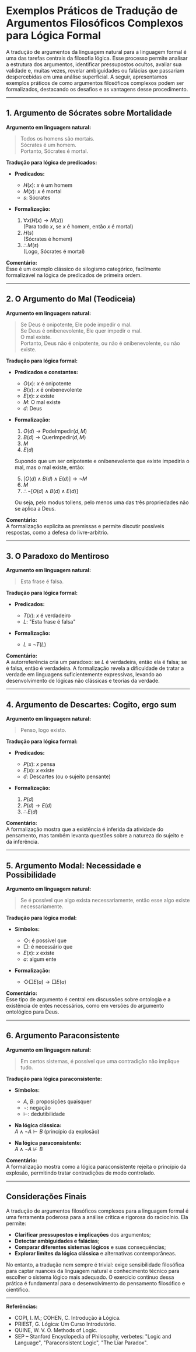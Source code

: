 # Exemplos Práticos de Tradução de Argumentos Filosóficos Complexos para Lógica Formal

A tradução de argumentos da linguagem natural para a linguagem formal é uma das tarefas centrais da filosofia lógica. Esse processo permite analisar a estrutura dos argumentos, identificar pressupostos ocultos, avaliar sua validade e, muitas vezes, revelar ambiguidades ou falácias que passariam despercebidas em uma análise superficial. A seguir, apresentamos exemplos práticos de como argumentos filosóficos complexos podem ser formalizados, destacando os desafios e as vantagens desse procedimento.

---

## 1. Argumento de Sócrates sobre Mortalidade

**Argumento em linguagem natural:**

> Todos os homens são mortais.  
> Sócrates é um homem.  
> Portanto, Sócrates é mortal.

**Tradução para lógica de predicados:**

- **Predicados:**
  - $H(x)$: $x$ é um homem
  - $M(x)$: $x$ é mortal
  - $s$: Sócrates

- **Formalização:**
  1. $\forall x (H(x) \rightarrow M(x))$  
     (Para todo $x$, se $x$ é homem, então $x$ é mortal)
  2. $H(s)$  
     (Sócrates é homem)
  3. $\therefore M(s)$  
     (Logo, Sócrates é mortal)

**Comentário:**  
Esse é um exemplo clássico de silogismo categórico, facilmente formalizável na lógica de predicados de primeira ordem.

---

## 2. O Argumento do Mal (Teodiceia)

**Argumento em linguagem natural:**

> Se Deus é onipotente, Ele pode impedir o mal.  
> Se Deus é onibenevolente, Ele quer impedir o mal.  
> O mal existe.  
> Portanto, Deus não é onipotente, ou não é onibenevolente, ou não existe.

**Tradução para lógica formal:**

- **Predicados e constantes:**
  - $O(x)$: $x$ é onipotente
  - $B(x)$: $x$ é onibenevolente
  - $E(x)$: $x$ existe
  - $M$: O mal existe
  - $d$: Deus

- **Formalização:**
  1. $O(d) \rightarrow \text{PodeImpedir}(d, M)$
  2. $B(d) \rightarrow \text{QuerImpedir}(d, M)$
  3. $M$
  4. $E(d)$

  Supondo que um ser onipotente e onibenevolente que existe impediria o mal, mas o mal existe, então:

  5. $[O(d) \wedge B(d) \wedge E(d)] \rightarrow \neg M$
  6. $M$
  7. $\therefore \neg [O(d) \wedge B(d) \wedge E(d)]$

  Ou seja, pelo modus tollens, pelo menos uma das três propriedades não se aplica a Deus.

**Comentário:**  
A formalização explicita as premissas e permite discutir possíveis respostas, como a defesa do livre-arbítrio.

---

## 3. O Paradoxo do Mentiroso

**Argumento em linguagem natural:**

> Esta frase é falsa.

**Tradução para lógica formal:**

- **Predicados:**
  - $T(x)$: $x$ é verdadeiro
  - $L$: "Esta frase é falsa"

- **Formalização:**
  - $L \equiv \neg T(L)$

**Comentário:**  
A autorreferência cria um paradoxo: se $L$ é verdadeira, então ela é falsa; se é falsa, então é verdadeira. A formalização revela a dificuldade de tratar a verdade em linguagens suficientemente expressivas, levando ao desenvolvimento de lógicas não clássicas e teorias da verdade.

---

## 4. Argumento de Descartes: Cogito, ergo sum

**Argumento em linguagem natural:**

> Penso, logo existo.

**Tradução para lógica formal:**

- **Predicados:**
  - $P(x)$: $x$ pensa
  - $E(x)$: $x$ existe
  - $d$: Descartes (ou o sujeito pensante)

- **Formalização:**
  1. $P(d)$
  2. $P(d) \rightarrow E(d)$
  3. $\therefore E(d)$

**Comentário:**  
A formalização mostra que a existência é inferida da atividade do pensamento, mas também levanta questões sobre a natureza do sujeito e da inferência.

---

## 5. Argumento Modal: Necessidade e Possibilidade

**Argumento em linguagem natural:**

> Se é possível que algo exista necessariamente, então esse algo existe necessariamente.

**Tradução para lógica modal:**

- **Símbolos:**
  - $\Diamond$: é possível que
  - $\Box$: é necessário que
  - $E(x)$: $x$ existe
  - $a$: algum ente

- **Formalização:**
  - $\Diamond \Box E(a) \rightarrow \Box E(a)$

**Comentário:**  
Esse tipo de argumento é central em discussões sobre ontologia e a existência de entes necessários, como em versões do argumento ontológico para Deus.

---

## 6. Argumento Paraconsistente

**Argumento em linguagem natural:**

> Em certos sistemas, é possível que uma contradição não implique tudo.

**Tradução para lógica paraconsistente:**

- **Símbolos:**
  - $A$, $B$: proposições quaisquer
  - $\neg$: negação
  - $\vdash$: dedutibilidade

- **Na lógica clássica:**  
  $A \wedge \neg A \vdash B$ (princípio da explosão)

- **Na lógica paraconsistente:**  
  $A \wedge \neg A \nvdash B$

**Comentário:**  
A formalização mostra como a lógica paraconsistente rejeita o princípio da explosão, permitindo tratar contradições de modo controlado.

---

## Considerações Finais

A tradução de argumentos filosóficos complexos para a linguagem formal é uma ferramenta poderosa para a análise crítica e rigorosa do raciocínio. Ela permite:

- **Clarificar pressupostos e implicações** dos argumentos;
- **Detectar ambiguidades e falácias**;
- **Comparar diferentes sistemas lógicos** e suas consequências;
- **Explorar limites da lógica clássica** e alternativas contemporâneas.

No entanto, a tradução nem sempre é trivial: exige sensibilidade filosófica para captar nuances da linguagem natural e conhecimento técnico para escolher o sistema lógico mais adequado. O exercício contínuo dessa prática é fundamental para o desenvolvimento do pensamento filosófico e científico.

---

**Referências:**

- COPI, I. M.; COHEN, C. Introdução à Lógica.  
- PRIEST, G. Lógica: Um Curso Introdutório.  
- QUINE, W. V. O. Methods of Logic.  
- SEP – Stanford Encyclopedia of Philosophy, verbetes: "Logic and Language", "Paraconsistent Logic", "The Liar Paradox".